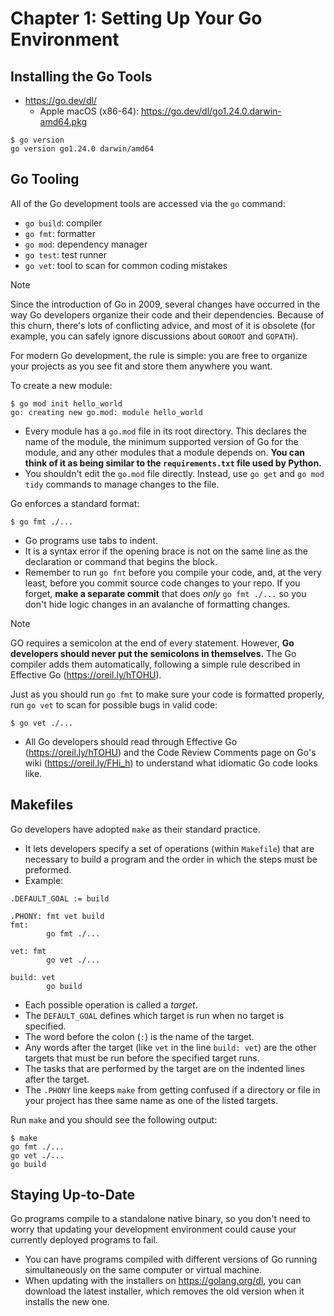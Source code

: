 # Chapter 1: Setting Up Your  Go Environment

## Installing the Go Tools
- https://go.dev/dl/
    - Apple macOS (x86-64): https://go.dev/dl/go1.24.0.darwin-amd64.pkg
```
$ go version
go version go1.24.0 darwin/amd64
```

## Go Tooling
All of the Go development tools are accessed via the `go` command:
- `go build`: compiler
- `go fmt`: formatter
- `go mod`: dependency manager
- `go test`: test runner
- `go vet`: tool to scan for common coding mistakes

> [!NOTE]
> Since the introduction of Go in 2009, several changes have occurred
> in the way Go developers organize their code and their dependencies.
> Because of this churn, there's lots of conflicting advice, and most
> of it is obsolete (for example, you can safely ignore discussions
> about `GOROOT` and `GOPATH`).
>
> For modern Go development, the rule is simple: you are free to organize
> your projects as you see fit and store them anywhere you want.

To create a new module:
```
$ go mod init hello_world
go: creating new go.mod: module hello_world
```
- Every module has a `go.mod` file in its root directory.
  This declares the name of the module, the minimum supported
  version of Go for the module, and any other modules that
  a module depends on. **You can think of it as being similar
  to the `requirements.txt` file used by Python.**
- You shouldn't edit the `go.mod` file directly. Instead,
  use `go get` and `go mod tidy` commands to manage changes
  to the file.

Go enforces a standard format:
```
$ go fmt ./...
```
- Go programs use tabs to indent.
- It is a syntax error if the opening brace is not on the same line as the
  declaration or command that begins the block.
- Remember to run `go fnt` before you compile your code, and, at the very
  least, before you commit source code changes to your repo.
  If you forget, **make a separate commit** that does _only_ `go fmt ./...`
  so you don't hide logic changes in an avalanche of formatting changes.

> [!NOTE]
> GO requires a semicolon at the end of every statement. 
> However, **Go developers should never put the semicolons in themselves.**
> The Go compiler adds them automatically, following a simple rule described
> in Effective Go (https://oreil.ly/hTOHU).

Just as you should run `go fmt` to make sure your code is formatted properly,
run `go vet` to scan for possible bugs in valid code:
```
$ go vet ./...
```
- All Go developers should read through Effective Go (https://oreil.ly/hTOHU)
  and the Code Review Comments page on Go's wiki (https://oreil.ly/FHi_h) to
  understand what idiomatic Go code looks like.

## Makefiles
Go developers have adopted `make` as their standard practice.
- It lets developers specify a set of operations (within `Makefile`)
  that are necessary to build a program and the order in which the steps
  must be preformed.
- Example:
```
.DEFAULT_GOAL := build

.PHONY: fmt vet build
fmt:
        go fmt ./...

vet: fmt
        go vet ./...

build: vet
        go build
```
- Each possible operation is called a _target_.
- The `DEFAULT_GOAL` defines which target is run when no target is specified.
- The word before the colon (`:`) is the name of the target.
- Any words after the target (like `vet` in the line `build: vet`) are the other
  targets that must be run before the specified target runs.
- The tasks that are performed by the target are on the indented lines after the
  target.
- The `.PHONY` line keeps `make` from getting confused if a directory or file
  in your project has thee same name as one of the listed targets.

Run `make` and you should see the following output:
```
$ make
go fmt ./...
go vet ./...
go build
```

## Staying Up-to-Date
Go programs compile to a standalone native binary, so you don't need to worry
that updating your development environment could cause your currently deployed
programs to fail.
- You can have programs compiled with different versions of Go running
  simultaneously on the same computer or virtual machine.
- When updating with the installers on https://golang.org/dl, you can download
  the latest installer, which removes the old version when it installs the new one.
